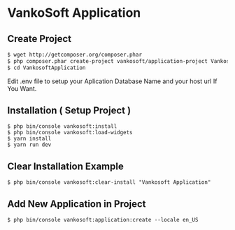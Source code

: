 # VankoSoft Application

Create Project
---------------

```bash
$ wget http://getcomposer.org/composer.phar
$ php composer.phar create-project vankosoft/application-project VankosoftApplication
$ cd VankosoftApplication
```
Edit .env file to setup your Aplication Database Name and your host url If You Want.


Installation ( Setup Project )
-------------------------------
```
$ php bin/console vankosoft:install
$ php bin/console vankosoft:load-widgets
$ yarn install
$ yarn run dev
```

Clear Installation Example
---------------------------
```
$ php bin/console vankosoft:clear-install "Vankosoft Application"
```

Add New Application in Project
-------------------------------
```
$ php bin/console vankosoft:application:create --locale en_US
```

